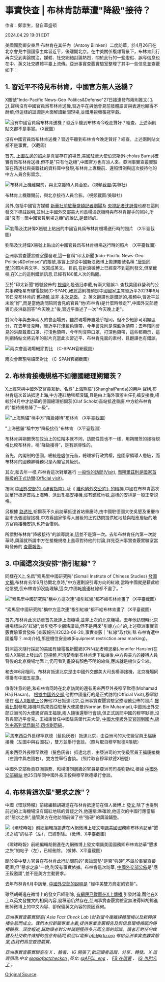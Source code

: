 # 事實快查 | 布林肯訪華遭"降級"接待？

作者：鄭崇生，發自華盛頓

2024.04.29 19:01 EDT

美國國務卿安東尼·布林肯在其任內（Antony Blinken）二度訪華，於4月26日在北京會見中國國家主席習近平，後離開北京。在中美關係複雜背景下，布林肯此行再次受到輿論關注，媒體、社交網絡討論熱烈，關於此行的一些虛假、誤導信息也在中、英文社交媒體平臺上流傳。亞洲事實查覈實驗室整理了其中一些信息並查覈如下：

## 1. 習近平不待見布林肯，中國官方無人送機？

X賬號"Indo-Pacific News-Geo Politics&Defense"27日接連發布兩則推文( [1](https://perma.cc/XV6G-SD2M)、 [2](https://perma.cc/XHQ2-FYQ5)),聲稱沒有中國官員爲布林肯送機,習近平在與他會見前肢體語言與表達也顯得不耐煩,但這樣的論調是片面解讀新聞現場,並錯用視頻張冠李戴。

![沒有中國官員爲布林肯送機？習近平聽到布林肯今晚走贊好？經查，上述兩則貼文都不是事實。（X截圖）](images/S6B7OYGTYQ3TFDQV6DACHZTBHQ.png)

沒有中國官員爲布林肯送機？習近平聽到布林肯今晚走贊好？經查，上述兩則貼文都不是事實。（X截圖）

首先, [上圖左邊的照片](https://perma.cc/NWW4-VTTJ?type=image)是真實存在的場景,美國駐華大使伯恩斯(Nicholas Burns)確實有爲布林肯送機,但不是"只有他送機",中國官方也有派人來。亞洲事實查覈實驗室在路透社與美聯社的資料庫中發現,布林肯上專機前、還照慣例與這次接待他的中方人員合影留念。

![布林肯上機離開前，與北京接待人員合影。（視頻截圖/美聯社）](images/QAU32Y7C2AWZ5LN5RIRUUUK5TA.png)

布林肯上機離開前，與北京接待人員合影。（視頻截圖/美聯社）

另外,包括中國官方媒體 [新華社前駐華盛頓記者劉陽](https://perma.cc/7YE8-EQNA)及 [央視記者沈詩偉](https://perma.cc/Z9X3-2E25?type=image)也都在這則發文下標註說明,並附上中國外交部美大司長楊濤送機時與布林肯握手的照片,所謂"沒有一箇中國官員到場送機"的說法,是錯誤的。

![劉陽及沈詩偉X賬號上貼出的中國官員爲布林肯機場送行時的照片 （X平臺截圖）](images/F72HLGOLFF5XGIWXKG55LZ4UYA.png)

劉陽及沈詩偉X賬號上貼出的中國官員爲布林肯機場送行時的照片 （X平臺截圖）

亞洲事實查覈實驗室還發現,這一自稱"印太新聞(Indo-Pacific News-Geo Politics&Defense)"的賬號,事實上是從中國新浪微博上搬運賬號名稱 ["唐哲同學"](https://weibo.com/u/3163693955?refer_flag=1005050010_)的照片與文字、改寫成英文。 目前,在新浪微博上已經查不到這則發文,但至截稿,在X上的這則錯誤訊息,已經有180萬人次的點閱。

至於"印太新聞"賬號發佈的 [視頻](https://perma.cc/XHQ2-FYQ5)則是張冠李戴,有兩大錯誤:1. 查找美國非營利的公共事務衛星有線電視網(C-SPAN),確認這則視頻是中國國家主席習近平2023年6月19日見布林肯的 [舊視頻](https://www.c-span.org/video/?528849-1/secretary-blinken-meets-chinese-president-xi-jinping),並非 [本次見面](https://www.c-span.org/video/?535227-1/secretary-blinken-meets-chinese-president-xi-jinping)。 2. 英文翻譯也是錯誤的,視頻中,習近平並未說"好",而是當他詢問陪同會見的官員"他(布林肯)是什麼時候走?",中國外交部禮賓司長洪磊回答"今天晚上"後,習近平重述了一次"今天晚上走"。

對照今年與去年兩人的會面場景，雖然現場佈置幾乎相同，但不少細節可明顯區分，在去年會見時，習近平打淺藍色領帶，今年會見則是深藍色領帶；去年陪同會見的洪磊戴着口罩、打淺色領帶，今年則沒帶口罩，打深色領帶，這些都顯示，這則網絡帖文將去年的影片充當此次習近平、布林肯見面的素材，且翻譯也有錯誤。

![兩次會面現場細節對比 （C-SPAN官網截圖）](images/NLWM5JHASPSSI2NOH6WJWYCS7M.png)

兩次會面現場細節對比 （C-SPAN官網截圖）

## 2. 布林肯接機規格不如德國總理朔爾茨？

X上經常與中國外交官員互動、名爲"上海熊貓"(ShanghaiPanda)的用戶 [聲稱](https://perma.cc/BH8X-ADU8?type=image),布林肯這次首站抵達上海,中方連紅地毯都沒鋪,且是由上海外事辦主任孔福安接機,相較於4月中才訪華的德國總理朔爾茨(Olaf Scholz)首站抵達重慶,中方給布林肯的"接待規格降了一級"。

!["上海熊貓"稱中方"降級接待"布林肯 （X平臺截圖）](images/67AJO3HMNRQIWP32BBW2OWYFHM.png)

"上海熊貓"稱中方"降級接待"布林肯 （X平臺截圖）

布林肯與朔爾茨在政治上的位階本就不同，訪問性質也不一樣，用朔爾茨的接待規格比較布林肯，稱“降級接待”，是有誤導性的。

首先，內閣制的德國，總統是虛位元首，總理掌行政實權，是國家領導人層級，而布林肯的國務卿職務只是內閣官員級別。

其次,和去年一樣,布林肯這次對華進行 [一般性的訪問(Visit)](https://www.fmprc.gov.cn/wjdt_674879/wsrc_674883/202404/t20240422_11285856.shtml), [而朔爾茲則是國家首腦級的正式訪問(Official visit)](https://www.fmprc.gov.cn/wjdt_674879/wsrc_674883/202404/t20240412_11280713.shtml)。

按照 [中國外交部的《禮賓指南》](https://www.mfa.gov.cn/web/lbfw_673061/lbzn_673063/202201/t20220114_10495537.shtml)及《 [維也納外交公約》的精神](https://legal.un.org/ilc/texts/instruments/english/conventions/9_1_1961.pdf),中國在布林肯這次訪華行抵達首站上海時、派出孔福安接機,沒有鋪紅地毯,這樣的安排是一般正常規格。

另根據 [路透社](https://www.reutersconnect.com/all?id=tag%3Areuters.com%2C2024%3Anewsml_RC2067AWFS0D&share=true),朔爾茨不久前訪華抵達首站重慶時,由中國駐德國大使吳懇及重慶市副市長張國智接機,中方爲國家領導人層級的正式訪問提供紅地毯與相應層級的地方官員接機安排,也符合慣例。

所謂對布林肯"降級接待"的誤導說法,這並不是第一次。去年布林肯任內第一次訪華時,輿論就所謂中方在接機規格上羞辱對待他的討論,詳見亞洲事實查覈實驗室當時發佈的 [查覈報告](https://www.rfa.org/cantonese/news/factcheck/visit-06202023143808.html/ampRFA)。

## 3. 中國這次沒安排"指引紅線"？

同樣在X上,名爲"索馬里中國研究院"(Somali Institute of Chinese Studies) [發圖文稱](https://x.com/Somali_ICS/status/1783590211353530826),布林肯去年6月訪問北京時,"中方還劃設引導方向的紅線,當時中國就是藉此給他信號,但布林肯卻沒能理解,這次,中國乾脆連紅線都不畫了。"

!["索馬里中國研究院"稱中方這次連"指引紅線"都不給布林肯畫了（X平臺截圖）](images/KWLKF7KFBCTWDULVUMYGLRNIDU.png)

"索馬里中國研究院"稱中方這次連"指引紅線"都不給布林肯畫了（X平臺截圖）

首先,布林肯此次訪華首先抵達上海機場,並非上次的北京機場。去年他訪問時北京機場標註的"紅線",曾引發不少網絡議論,但不是用來"引導方向"的,上述亞洲事實查覈實驗室曾發佈 [查覈報告](2023-06-20_事實查覈｜"紅線"取代紅毯 布林肯遭中國羞辱？.md)介紹,那是機位安全線(Equipment restriction area marking)。

對照這次隨行採訪的美國有線電視新聞網(CNN)記者韓思樂(Jennifer Hansler)在個人X賬號上發出的 [短視頻](https://x.com/jmhansler/status/1783424884737208781),可清楚看到布林肯走下舷梯後,中方與美方的接待人員背後的北京機場地面上,仍可看到畫設有顏色不明的線條,應該就是機位安全線。

和去年6月相同，布林肯抵達北京是由中國外交部美大司長楊濤接機，北京機場同樣掛有中國五星旗。

值得注意的是,和布林肯同時在北京訪問的還有馬來西亞外長穆罕默德(Mohamad Haji Hasan)。 [根據中國外交部](https://www.fmprc.gov.cn/eng/xwfw_665399/s2510_665401/202404/t20240422_11286243.html),他對中國進行的是正式訪問(Official Visit),穆罕默德在 [個人X賬號上](https://x.com/MalaysiaMFA/status/1782605460526579782)公佈他23日抵達北京,亞洲事實查覈實驗室整理他公佈的照片 [搜索比對](https://iiccc.bfsu.edu.cn/info/1013/1755.htm)發現,接機除馬來西亞駐華大使諾曼(Norman Bin Muhamad),中國派出外交部亞洲司的大使級官員王福康,兩人隨後還舉行會談,但正式訪問中國的穆罕默德,沒有與習近平會見。王福康曾任中國駐馬爾代夫大使, [中國大使級外交官回到國內,級別由高到低爲副部,司或副司級](https://www.chinaqw.com/hdfw/2017/08-28/159279.shtml)。

![馬來西亞外長穆罕默德（髮色灰者）抵達北京，由亞洲司的大使級官員王福康接機（左圖中與右圖右），雙方並舉行會談。（照片取自穆罕默德X賬號）](images/IX5262ULOAXW4CU5NOAMHRFWEI.png)

馬來西亞外長穆罕默德（髮色灰者）抵達北京，由亞洲司的大使級官員王福康接機（左圖中與右圖右），雙方並舉行會談。（照片取自穆罕默德X賬號）

中國外交部負責亞洲事務、和楊濤同層級的官員是亞洲司司長劉勁松,根據 [中國外交部網站](https://www.mfa.gov.cn/wjbzhd/202404/t20240425_11289127.shtm),他25日陪同中國外長王毅與穆罕默德舉行會談。

## 4. 布林肯這次是"懇求之旅"？

中國《環球時報》前總編輯胡錫進在布林肯抵達前在個人微博上 [發文](https://xijin.news.blog/2024/04/24/%e6%ac%a2%e8%bf%8e%e5%b8%83%e6%9e%97%e8%82%af%e6%8a%b5%e8%be%be%e4%b8%8a%e6%b5%b7%e3%80%82%e4%b8%8d%e8%bf%87%e4%bb%96%e4%b8%8b%e9%a3%9e%e6%9c%ba%e6%89%8b%e9%87%8c%e5%b1%85%e7%84%b6%e6%b2%a1%e6%8b%8e/),除了也提到前述的上海機場沒有鋪紅地毯的質疑之外,他還稱:準確說,他這次的中國行應當屬於"懇求之旅",儘管美方在他訪問前做了些"強硬"的輿論鋪墊。

![《環球時報》前總編輯胡錫進在內網微博上發文嘲諷美國國務卿布林肯訪華“懇求之旅”的帖子（左），已經刪除。（微博、X平臺截圖）](images/JG6ZCBGQWXKTAFLXC5RORK5NDU.png)

《環球時報》前總編輯胡錫進在內網微博上發文嘲諷美國國務卿布林肯訪華“懇求之旅”的帖子（左），已經刪除。（微博、X平臺截圖）

關於美中雙方官員在布林肯此行訪問前的"輿論鋪墊"是否"強硬",不屬於事實查覈範圍,但"懇求之旅"一說,則沒有事實依據。布林肯這次訪華, [中國外交部公佈](https://www.fmprc.gov.cn/wjdt_674879/wsrc_674883/202404/t20240422_11285856.shtml)是"應王毅邀請",並不是美方主動要求。

去年布林肯6月中訪華, [中國外交部的說明是](https://www.fmprc.gov.cn/wjdt_674879/wsrc_674883/202306/t20230614_11096559.shtml) "經中美雙方商定的安排"。

雖然胡錫進在微博上的發文已經刪除, [有網民已截圖在X上傳播](https://x.com/torontobigface/status/1783384781356482587),引發討論,而他在X上以英文發推文的相同內容,發稿前仍然存在,亞洲事實查覈實驗室無法得知胡錫進刪掉微博上的中文內容、卻保留英文內容的原因爲何。

*亞洲事實查覈實驗室(* *Asia Fact Check Lab* *)針對當今複雜媒體環境以及新興傳播生態而成立。我們本於新聞專業主義,提供專業查覈報告及與信息環境相關的傳播觀察、深度報道,幫助讀者對公共議題獲得多元而全面的認識。讀者若對任何媒體及社交軟件傳播的信息有疑問,歡迎以電郵* *afcl@rfa.org* *寄給亞洲事實查覈實驗室,由我們爲您查證覈實。*

*亞洲事實查覈實驗室在* *X* *、臉書、* *IG* *開張了,歡迎讀者追蹤、分享、轉發。* *X* *這邊請進:中文*  [*@asiafactcheckcn*](https://twitter.com/asiafactcheckcn)  *;英文:*  [*@AFCL\_eng*](https://twitter.com/AFCL_eng)  *、*  [*FB* *在這裏*](https://www.facebook.com/asiafactchecklabcn)  *、*  [*IG* *也別忘了*](https://www.instagram.com/asiafactchecklab/)  *。*



[Original Source](https://www.rfa.org/mandarin/shishi-hecha/hc-04292024183833.html)